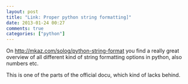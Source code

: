```yaml
---
layout: post
title: "Link: Proper python string formatting]"
date: 2013-01-24 00:27
comments: true
categories: ["python"]
---
```

On http://mkaz.com/solog/python-string-format you find a really great overview
of all different kind of string formatting options in python, also numbers etc.

This is one of the parts of the official docu, which kind of lacks behind.
